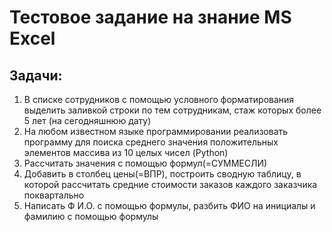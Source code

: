 # Тестовое задание на знание MS Excel
## Задачи:

1. В списке сотрудников с помощью условного форматирования выделить заливкой строки по тем сотрудникам, стаж которых более 5 лет (на сегодняшнюю дату)
2. На любом известном языке программировании реализовать программу для поиска среднего значения положительных элементов массива из 10 целых чисел (Python)
3. Рассчитать значения с помощью формул(=СУММЕСЛИ)
4. Добавить в столбец цены(=ВПР), построить сводную таблицу, в которой рассчитать средние стоимости заказов каждого заказчика поквартально
5. Написать Ф И.О. с помощью формулы, разбить ФИО на инициалы и фамилию с помощью формулы
